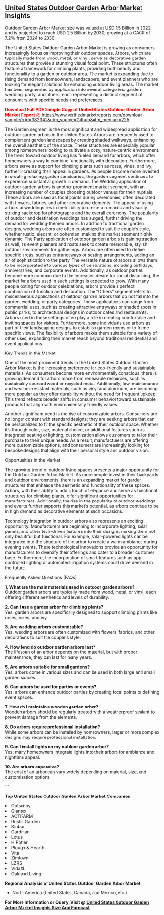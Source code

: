 <h2><a href="https://www.verifiedmarketreports.com/download-sample/?rid=382342&amp;utm_source=Github&amp;utm_medium=225" target="_blank">United States Outdoor Garden Arbor Market</a> Insights</h2><p>Outdoor Garden Arbor Market size was valued at USD 1.5 Billion in 2022 and is projected to reach USD 2.5 Billion by 2030, growing at a CAGR of 7.2% from 2024 to 2030.</p><p> <p>The United States Outdoor Garden Arbor Market is growing as consumers increasingly focus on improving their outdoor spaces. Arbors, which are typically made from wood, metal, or vinyl, serve as decorative garden structures that provide a stunning visual focal point. These structures often feature a framework for climbing plants, providing both beauty and functionality to a garden or outdoor area. The market is expanding due to rising demand from homeowners, landscapers, and event planners who are looking for elegant solutions for enhancing outdoor living areas. The market has been segmented by application into several categories: garden, wedding, party, and others, each representing a distinct segment of consumers with specific needs and preferences. <p><span class=""><span style="color: #ff0000;"><strong>Download Full PDF Sample Copy of United States Outdoor Garden Arbor Market Report</strong> @ </span><a href="https://www.verifiedmarketreports.com/download-sample/?rid=382342&amp;utm_source=Github&amp;utm_medium=225" target="_blank">https://www.verifiedmarketreports.com/download-sample/?rid=382342&amp;utm_source=Github&amp;utm_medium=225</a></span></p></p> <p>The Garden segment is the most significant and widespread application for outdoor garden arbors in the United States. Arbors are frequently used to complement garden landscapes by creating shaded walkways, enhancing the overall aesthetic of the space. These structures are especially popular among homeowners looking to cultivate a cozy, nature-centric environment. The trend toward outdoor living has fueled demand for arbors, which offer homeowners a way to combine functionality with decoration. Furthermore, arbors serve as support for climbing plants such as roses, vines, and ivy, further increasing their appeal in gardens. As people become more invested in creating relaxing garden sanctuaries, the garden segment continues to experience substantial growth in demand. The Wedding application of outdoor garden arbors is another prominent market segment, with an increasing number of couples choosing outdoor venues for their nuptials. These arbors are used as focal points during ceremonies, often decorated with flowers, fabrics, and other decorative elements. The appeal of using arbors at weddings lies in their ability to create a romantic and visually striking backdrop for photographs and the overall ceremony. The popularity of outdoor and destination weddings has surged, further driving the demand for wedding-themed arbors. In addition to traditional garden designs, wedding arbors are often customized to suit the couple’s style, whether rustic, elegant, or bohemian, making this market segment highly dynamic. The Party application of outdoor garden arbors is gaining traction as well, as event planners and hosts seek to create memorable, stylish outdoor environments for gatherings. Arbors are often used to define specific areas, such as entranceways or seating arrangements, adding an air of sophistication to the party. The versatile nature of arbors allows them to be incorporated into various types of celebrations, including birthdays, anniversaries, and corporate events. Additionally, as outdoor parties become more common due to the increased desire for social distancing, the market for arbors used in such settings is expected to grow. With many people opting for outdoor celebrations, arbors provide a perfect combination of function and decoration. The “Others” segment refers to miscellaneous applications of outdoor garden arbors that do not fall into the garden, wedding, or party categories. These applications can range from commercial uses, such as creating attractive entryways or shaded spots in public parks, to architectural designs in outdoor cafes and restaurants. Arbors used in these settings often play a role in creating comfortable and inviting spaces for visitors. Furthermore, some individuals use arbors as part of their landscaping designs to establish garden rooms or to frame specific views. The flexibility of arbors makes them suitable for a variety of other uses, expanding their market reach beyond traditional residential and event applications. <p>Key Trends in the Market</p> <p>One of the most prominent trends in the United States Outdoor Garden Arbor Market is the increasing preference for eco-friendly and sustainable materials. As consumers become more environmentally conscious, there is growing demand for arbors made from renewable resources, such as sustainably sourced wood or recycled metal. Additionally, low-maintenance and weather-resistant materials, such as vinyl and aluminum, are becoming more popular as they offer durability without the need for frequent upkeep. This trend reflects broader shifts in consumer behavior toward sustainable products that align with environmentally friendly values.</p> <p>Another significant trend is the rise of customizable arbors. Consumers are no longer content with standard designs; they are seeking arbors that can be personalized to fit the specific aesthetic of their outdoor space. Whether it’s through color, size, material choice, or additional features such as integrated seating or lighting, customization allows customers to tailor their purchase to their unique needs. As a result, manufacturers are offering more customizable options, and consumers are increasingly looking for bespoke designs that align with their personal style and outdoor vision.</p> <p>Opportunities in the Market</p> <p>The growing trend of outdoor living spaces presents a major opportunity for the Outdoor Garden Arbor Market. As more people invest in their backyards and outdoor environments, there is an expanding market for garden structures that enhance the aesthetic and functionality of these spaces. Arbors, with their ability to add a touch of elegance and serve as functional structures for climbing plants, offer significant opportunities for manufacturers. Additionally, the rise in the popularity of outdoor weddings and events further supports this market’s potential, as arbors continue to be in high demand as decorative elements at such occasions.</p> <p>Technology integration in outdoor arbors also represents an exciting opportunity. Manufacturers are beginning to incorporate lighting, solar panels, and other tech-driven features into their designs, making them not only beautiful but functional. For example, solar-powered lights can be integrated into the structure of the arbor to create a warm ambiance during evening events. These technological innovations provide an opportunity for manufacturers to diversify their offerings and cater to a broader customer base. Furthermore, the incorporation of smart features such as app-controlled lighting or automated irrigation systems could drive demand in the future.</p> <p>Frequently Asked Questions (FAQs)</p> <p><strong>1. What are the main materials used in outdoor garden arbors?</strong><br>Outdoor garden arbors are typically made from wood, metal, or vinyl, each offering different aesthetics and levels of durability. </p> <p><strong>2. Can I use a garden arbor for climbing plants?</strong><br>Yes, garden arbors are specifically designed to support climbing plants like roses, vines, and ivy. </p> <p><strong>3. Are wedding arbors customizable?</strong><br>Yes, wedding arbors are often customized with flowers, fabrics, and other decorations to suit the couple's style. </p> <p><strong>4. How long do outdoor garden arbors last?</strong><br>The lifespan of an arbor depends on the material, but with proper maintenance, they can last for many years. </p> <p><strong>5. Are arbors suitable for small gardens?</strong><br>Yes, arbors come in various sizes and can be used in both large and small garden spaces. </p> <p><strong>6. Can arbors be used for parties or events?</strong><br>Yes, arbors can enhance outdoor parties by creating focal points or defining event spaces. </p> <p><strong>7. How do I maintain a wooden garden arbor?</strong><br>Wooden arbors should be regularly treated with a weatherproof sealant to prevent damage from the elements. </p> <p><strong>8. Do arbors require professional installation?</strong><br>While some arbors can be installed by homeowners, larger or more complex designs may require professional installation. </p> <p><strong>9. Can I install lights on my outdoor garden arbor?</strong><br>Yes, many homeowners integrate lights into their arbors for ambiance and nighttime appeal. </p> <p><strong>10. Are arbors expensive?</strong><br>The cost of an arbor can vary widely depending on material, size, and customization options. </p> ```</p><p><strong>Top United States Outdoor Garden Arbor Market Companies</strong></p><div data-test-id=""><p><li>Outsunny</li><li> Giantex</li><li> AOTIFARM</li><li> Rustic Garden</li><li> Kinbor</li><li> Gardman</li><li> Lotus</li><li> H Potter</li><li> Plough & Hearth</li><li> Vita</li><li> Zimtown</li><li> LZRS</li><li> VidaXL</li><li> Oakland Living</li></p><div><strong>Regional Analysis of&nbsp;United States Outdoor Garden Arbor Market</strong></div><ul><li dir="ltr"><p dir="ltr">North America&nbsp;(United States, Canada, and Mexico, etc.)</p></li></ul><p><strong>For More Information or Query, Visit @&nbsp;</strong><strong><a href="https://www.verifiedmarketreports.com/product/outdoor-garden-arbor-market/?utm_source=Github&amp;utm_medium=225" target="_blank">United States Outdoor Garden Arbor Market Insights Size And Forecast</a></strong></p></div>
